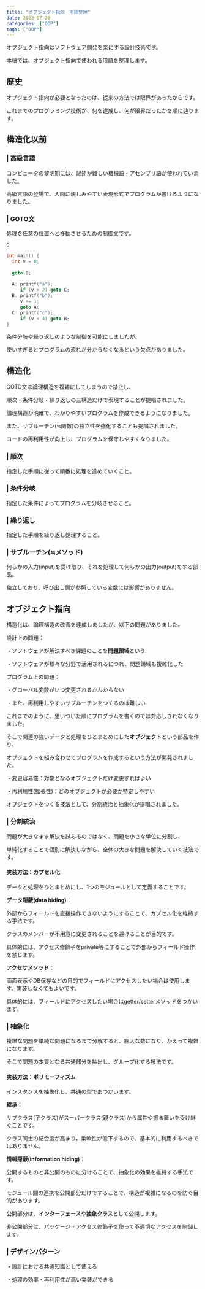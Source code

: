 ```yaml
---
title: "オブジェクト指向　用語整理"
date: 2023-07-30
categories: ["OOP"]
tags: ["OOP"]
---
```

オブジェクト指向はソフトウェア開発を楽にする設計技術です。

本稿では、オブジェクト指向で使われる用語を整理します。

## 歴史

オブジェクト指向が必要となったのは、従来の方法では限界があったからです。

これまでのプログラミング技術が、何を達成し、何が限界だったかを順に辿ります。

## 構造化以前

### | 高級言語

コンピュータの黎明期には、記述が難しい機械語・アセンブリ語が使われていました。

高級言語の登場で、人間に親しみやすい表現形式でプログラムが書けるようになりました。

### | GOTO文

処理を任意の位置へと移動させるための制御文です。

`C`

```c
int main() {
  int v = 0;
  
  goto B;
  
  A: printf("a");
     if (v > 2) goto C;
  B: printf("b");
     v += 1;
     goto A;
  C: printf("c");
     if (v < 4) goto B;
}
```

条件分岐や繰り返しのような制御を可能にしましたが、

使いすぎるとプログラムの流れが分からなくなるという欠点がありました。

## 構造化

GOTO文は論理構造を複雑にしてしまうので禁止し、

順次・条件分岐・繰り返しの三構造だけで表現することが提唱されました。

論理構造が明確で、わかりやすいプログラムを作成できるようになりました。

また、サブルーチン(≒関数)の独立性を強化することも提唱されました。

コードの再利用性が向上し、プログラムを保守しやすくなりました。

### | 順次

指定した手順に従って順番に処理を進めていくこと。

### | 条件分岐

指定した条件によってプログラムを分岐させること。

### | 繰り返し

指定した手順を繰り返し処理すること。

### | サブルーチン(≒メソッド)

何らかの入力(input)を受け取り、それを処理して何らかの出力(output)をする部品。

独立しており、呼び出し側が参照している変数には影響がありません。

## オブジェクト指向

構造化は、論理構造の改善を達成しましたが、以下の問題がありました。

設計上の問題：

・ソフトウェアが解決すべき課題のことを**問題領域**という

・ソフトウェアが様々な分野で活用されるにつれ、問題領域も複雑化した

プログラム上の問題：

・グローバル変数がいつ変更されるかわからない

・また、再利用しやすいサブルーチンをつくるのは難しい

これまでのように、思いついた順にプログラムを書くのでは対応しきれなくなりました。

そこで関連の強いデータと処理をひとまとめにした**オブジェクト**という部品を作り、

オブジェクトを組み合わせてプログラムを作成するという方法が開発されました。

・変更容易性：対象となるオブジェクトだけ変更すればよい

・再利用性(拡張性)：どのオブジェクトが必要か特定しやすい

オブジェクトをつくる技法として、分割統治と抽象化が提唱されました。

### | 分割統治

問題が大きなまま解決を試みるのではなく、問題を小さな単位に分割し、

単純化することで個別に解決しながら、全体の大きな問題を解決していく技法です。

#### 実装方法：カプセル化

データと処理をひとまとめにし、1つのモジュールとして定義することです。

**データ隠蔽(data hiding)**：

外部からフィールドを直接操作できないようにすることで、カプセル化を維持する手法です。

クラスのメンバーが不用意に変更されることを避けることが目的です。

具体的には、アクセス修飾子をprivate等にすることで外部からフィールド操作を禁じます。

**アクセサメソッド**：

画面表示やDB保存などの目的でフィールドにアクセスしたい場合は使用します。実装しなくてもよいです。

具体的には、フィールドにアクセスしたい場合はgetter/setterメソッドをつかいます。

### | 抽象化

複雑な問題を単純な問題になるまで分解すると、膨大な数になり、かえって複雑になります。

そこで問題の本質となる共通部分を抽出し、グループ化する技法です。


#### 実装方法：ポリモーフィズム

インスタンスを抽象化し、共通の型であつかいます。

**継承**：

サブクラス(子クラス)がスーパークラス(親クラス)から属性や振る舞いを受け継ぐことです。

クラス同士の結合度が高まり，柔軟性が低下するので、基本的に利用するべきではありません。

**情報隠蔽(information hiding)**：

公開するものと非公開のものに分けることで、抽象化の効果を維持する手法です。

モジュール間の連携を公開部分だけですることで、構造が複雑になるのを防ぐ目的があります。

公開部分は、**インターフェース**や**抽象クラス**として公開します。

非公開部分は、パッケージ・アクセス修飾子を使って不適切なアクセスを制御します。

### | デザインパターン

・設計における共通知識として使える

・処理の効率・再利用性が高い実装ができる